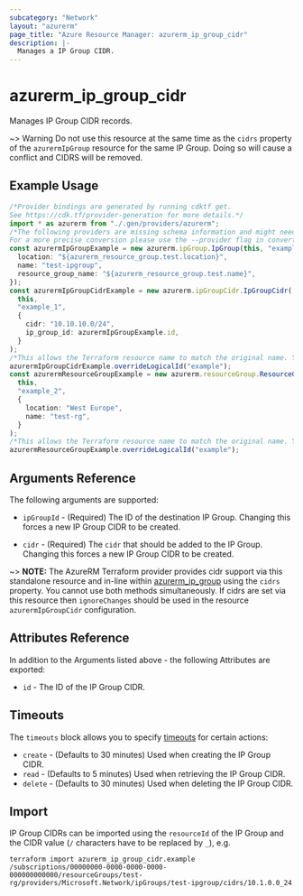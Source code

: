 ```yaml
---
subcategory: "Network"
layout: "azurerm"
page_title: "Azure Resource Manager: azurerm_ip_group_cidr"
description: |-
  Manages a IP Group CIDR.
---
```


# azurerm\_ip\_group\_cidr

Manages IP Group CIDR records.

\~> Warning Do not use this resource at the same time as the `cidrs` property of the
`azurermIpGroup` resource for the same IP Group. Doing so will cause a conflict and
CIDRS will be removed.

## Example Usage

```typescript
/*Provider bindings are generated by running cdktf get.
See https://cdk.tf/provider-generation for more details.*/
import * as azurerm from "./.gen/providers/azurerm";
/*The following providers are missing schema information and might need manual adjustments to synthesize correctly: azurerm.
For a more precise conversion please use the --provider flag in convert.*/
const azurermIpGroupExample = new azurerm.ipGroup.IpGroup(this, "example", {
  location: "${azurerm_resource_group.test.location}",
  name: "test-ipgroup",
  resource_group_name: "${azurerm_resource_group.test.name}",
});
const azurermIpGroupCidrExample = new azurerm.ipGroupCidr.IpGroupCidr(
  this,
  "example_1",
  {
    cidr: "10.10.10.0/24",
    ip_group_id: azurermIpGroupExample.id,
  }
);
/*This allows the Terraform resource name to match the original name. You can remove the call if you don't need them to match.*/
azurermIpGroupCidrExample.overrideLogicalId("example");
const azurermResourceGroupExample = new azurerm.resourceGroup.ResourceGroup(
  this,
  "example_2",
  {
    location: "West Europe",
    name: "test-rg",
  }
);
/*This allows the Terraform resource name to match the original name. You can remove the call if you don't need them to match.*/
azurermResourceGroupExample.overrideLogicalId("example");

```

## Arguments Reference

The following arguments are supported:

*   `ipGroupId` - (Required) The ID of the destination IP Group.
    Changing this forces a new IP Group CIDR to be created.

*   `cidr` - (Required) The `cidr` that should be added to the IP Group.
    Changing this forces a new IP Group CIDR to be created.

\~> **NOTE:** The AzureRM Terraform provider provides cidr support via this standalone resource and in-line within [azurerm\_ip\_group](ip_group.html) using the `cidrs` property. You cannot use both methods simultaneously. If cidrs are set via this resource then `ignoreChanges` should be used in the resource `azurermIpGroupCidr` configuration.

## Attributes Reference

In addition to the Arguments listed above - the following Attributes are exported:

* `id` - The ID of the IP Group CIDR.

## Timeouts

The `timeouts` block allows you to specify [timeouts](https://www.terraform.io/docs/configuration/resources.html#timeouts) for certain actions:

* `create` - (Defaults to 30 minutes) Used when creating the IP Group CIDR.
* `read` - (Defaults to 5 minutes) Used when retrieving the IP Group CIDR.
* `delete` - (Defaults to 30 minutes) Used when deleting the IP Group CIDR.

## Import

IP Group CIDRs can be imported using the `resourceId` of the IP Group and
the CIDR value (`/` characters have to be replaced by `_`), e.g.

```shell
terraform import azurerm_ip_group_cidr.example /subscriptions/00000000-0000-0000-0000-000000000000/resourceGroups/test-rg/providers/Microsoft.Network/ipGroups/test-ipgroup/cidrs/10.1.0.0_24
```
